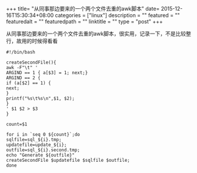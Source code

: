 +++
title= "从同事那边要来的一个两个文件去重的awk脚本"
date= 2015-12-16T15:30:34+08:00
categories = ["linux"]
description = ""
featured = ""
featuredalt = ""
featuredpath = ""
linktitle = ""
type = "post"
+++

从同事那边要来的一个两个文件去重的awk脚本，很实用，记录一下，不是比较整行，故用的时候得看看
```
#!/bin/bash

createSecondFile(){
awk -F"\t" '
ARGIND == 1 { a[$3] = 1; next;}
ARGIND == 2 {
if (a[$2] == 1) {
next;
}
printf("%s\t%s\n",$1, $2);
}
' $1 $2 > $3
}

count=$1

for i in `seq 0 ${count}`;do
sqlfile=sql_${i}.tmp;
updatefile=update_${i};
outfile=sql_${i}.second.tmp;
echo "Generate ${outfile}"
createSecondFile $updatefile $sqlfile $outfile;
done
```